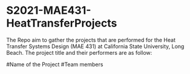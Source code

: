 # S2021-MAE431-HeatTransferProjects

The Repo aim to gather the projects that are performed for the Heat Transfer Systems Design (MAE 431) at California State University, Long Beach. The project title and their performers are as follow:

#Name of the Project
#Team members
